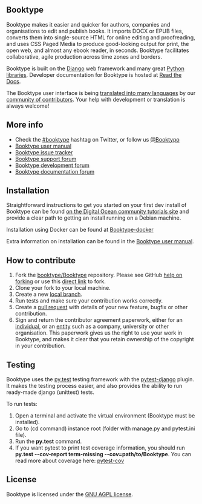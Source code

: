 Booktype
--------

Booktype makes it easier and quicker for authors, companies and organisations to edit and publish books. 
It imports DOCX or EPUB files, converts them into single-source HTML for online editing and proofreading, and uses CSS Paged Media to produce good-looking output for print, the open web, and almost any ebook reader, in seconds. Booktype facilitates collaborative, agile production across time zones and borders.

Booktype is built on the [Django](https://github.com/django/django) web framework and many great [Python libraries](https://github.com/booktype/Booktype/tree/master/requirements). Developer documentation for Booktype is hosted at [Read the Docs](http://booktype.readthedocs.io/en/latest/).

The Booktype user interface is being [translated into many languages](https://www.transifex.com/sourcefabric/booktype) by our [community of contributors](https://github.com/booktype/Booktype/blob/master/AUTHORS.txt). Your help with development or translation is always welcome!


More info
---------

- Check the [#booktype](https://twitter.com/search?q=%23booktype) hashtag on Twitter, or follow us [@Booktypo](https://twitter.com/Booktypo)      
- [Booktype user manual](https://sourcefabric.booktype.pro/booktype-24-for-authors-and-publishers/)
- [Booktype issue tracker](https://dev.sourcefabric.org/browse/BK)
- [Booktype support forum](https://forum.sourcefabric.org/categories/booktype-support)
- [Booktype development forum](https://forum.sourcefabric.org/categories/booktype-development)
- [Booktype documentation forum](https://forum.sourcefabric.org/categories/booktype-documentation)


Installation
------------

Straightforward instructions to get you started on your first dev install of Booktype can be found [on the Digital Ocean community tutorials site](https://www.digitalocean.com/community/tutorials/how-to-publish-real-books-with-booktype-on-debian-8) and provide a clear path to getting an install running on a Debian machine.

Installation using Docker can be found at [Booktype-docker](https://github.com/booktype/booktype-docker)

Extra information on installation can be found in the [Booktype user manual](https://sourcefabric.booktype.pro/booktype-24-for-authors-and-publishers/before-you-install/).


How to contribute
-----------------

1. Fork the [booktype/Booktype](https://github.com/booktype/Booktype/) repository. Please see GitHub
   [help on forking](https://help.github.com/articles/fork-a-repo) or use this [direct link](https://github.com/booktype/Booktype/fork) to fork.
2. Clone your fork to your local machine.
3. Create a new [local branch](https://help.github.com/articles/creating-and-deleting-branches-within-your-repository/).
4. Run tests and make sure your contribution works correctly.
5. Create a [pull request](https://help.github.com/articles/creating-a-pull-request) with details of your new feature, bugfix or other contribution.
6. Sign and return the contributor agreement paperwork, either for an [individual](https://github.com/booktype/contributor-agreements/raw/master/individual-contributor-license-agreement.pdf), or an [entity](https://github.com/booktype/contributor-agreements/raw/master/entity-contributor-license-agreement.pdf) such as a company, university or other organisation. This paperwork gives us the right to use your work in Booktype, and makes it clear that you retain ownership of the copyright in your contribution. 


Testing
-----------------

Booktype uses the [py.test](https://docs.pytest.org/en/latest/) testing framework with the [pytest-django](https://pytest-django.readthedocs.io/en/latest/) plugin. It makes the testing process easier, and also provides the ability to run ready-made django (unittest) tests.

To run tests:

1. Open a terminal and activate the virtual environment (Booktype must be installed).
2. Go to (cd command) instance root (folder with manage.py and pytest.ini file).
3. Run the **py.test** command. 
4. If you want pytest to print test coverage information, you should run **py.test --cov-report term-missing --cov=path/to/Booktype**. 
You can read more about coverage here: [pytest-cov](https://pypi.python.org/pypi/pytest-cov)


License
-------

Booktype is licensed under the [GNU AGPL license](LICENSE.txt).
